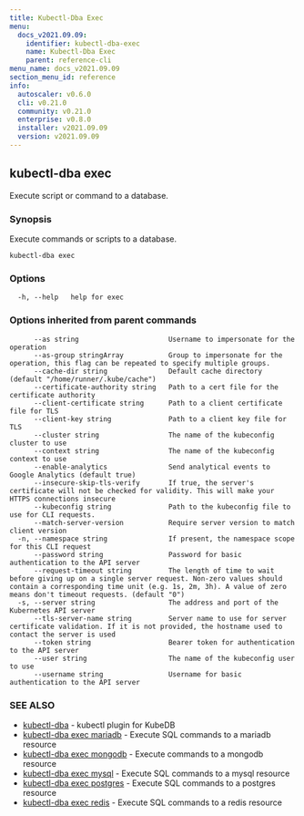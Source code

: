 ```yaml
---
title: Kubectl-Dba Exec
menu:
  docs_v2021.09.09:
    identifier: kubectl-dba-exec
    name: Kubectl-Dba Exec
    parent: reference-cli
menu_name: docs_v2021.09.09
section_menu_id: reference
info:
  autoscaler: v0.6.0
  cli: v0.21.0
  community: v0.21.0
  enterprise: v0.8.0
  installer: v2021.09.09
  version: v2021.09.09
---
```


## kubectl-dba exec

Execute script or command to a database.

### Synopsis

Execute commands or scripts to a database.

```
kubectl-dba exec
```

### Options

```
  -h, --help   help for exec
```

### Options inherited from parent commands

```
      --as string                      Username to impersonate for the operation
      --as-group stringArray           Group to impersonate for the operation, this flag can be repeated to specify multiple groups.
      --cache-dir string               Default cache directory (default "/home/runner/.kube/cache")
      --certificate-authority string   Path to a cert file for the certificate authority
      --client-certificate string      Path to a client certificate file for TLS
      --client-key string              Path to a client key file for TLS
      --cluster string                 The name of the kubeconfig cluster to use
      --context string                 The name of the kubeconfig context to use
      --enable-analytics               Send analytical events to Google Analytics (default true)
      --insecure-skip-tls-verify       If true, the server's certificate will not be checked for validity. This will make your HTTPS connections insecure
      --kubeconfig string              Path to the kubeconfig file to use for CLI requests.
      --match-server-version           Require server version to match client version
  -n, --namespace string               If present, the namespace scope for this CLI request
      --password string                Password for basic authentication to the API server
      --request-timeout string         The length of time to wait before giving up on a single server request. Non-zero values should contain a corresponding time unit (e.g. 1s, 2m, 3h). A value of zero means don't timeout requests. (default "0")
  -s, --server string                  The address and port of the Kubernetes API server
      --tls-server-name string         Server name to use for server certificate validation. If it is not provided, the hostname used to contact the server is used
      --token string                   Bearer token for authentication to the API server
      --user string                    The name of the kubeconfig user to use
      --username string                Username for basic authentication to the API server
```

### SEE ALSO

* [kubectl-dba](/docs/v2021.09.09/reference/cli/kubectl-dba)	 - kubectl plugin for KubeDB
* [kubectl-dba exec mariadb](/docs/v2021.09.09/reference/cli/kubectl-dba_exec_mariadb)	 - Execute SQL commands to a mariadb resource
* [kubectl-dba exec mongodb](/docs/v2021.09.09/reference/cli/kubectl-dba_exec_mongodb)	 - Execute commands to a mongodb resource
* [kubectl-dba exec mysql](/docs/v2021.09.09/reference/cli/kubectl-dba_exec_mysql)	 - Execute SQL commands to a mysql resource
* [kubectl-dba exec postgres](/docs/v2021.09.09/reference/cli/kubectl-dba_exec_postgres)	 - Execute SQL commands to a postgres resource
* [kubectl-dba exec redis](/docs/v2021.09.09/reference/cli/kubectl-dba_exec_redis)	 - Execute SQL commands to a redis resource


